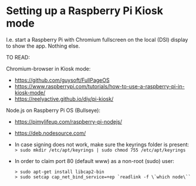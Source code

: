 # Setting up a Raspberry Pi Kiosk mode

I.e. start a Raspberry Pi with Chromium fullscreen on the local (DSI) display to show the app. Nothing else.

TO READ:

Chromium-browser in Kiosk mode:

- <https://github.com/guysoft/FullPageOS>
- <https://www.raspberrypi.com/tutorials/how-to-use-a-raspberry-pi-in-kiosk-mode/>
- <https://reelyactive.github.io/diy/pi-kiosk/>

Node.js on Raspberry Pi OS (Bullseye):

- <https://pimylifeup.com/raspberry-pi-nodejs/>
- <https://deb.nodesource.com/>
- In case signing does not work, make sure the keyrings folder is present:  
  ``> sudo mkdir /etc/apt/keyrings | sudo chmod 755 /etc/apt/keyrings``
- In order to claim port 80 (default www) as a non-root (sudo) user:

  ```shell
  > sudo apt-get install libcap2-bin 
  > sudo setcap cap_net_bind_service=+ep `readlink -f \`which node\``
  ```
